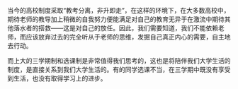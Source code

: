 当今的高校制度采取“教考分离，非升即走”，在这样的环境下，在大多数高校中，期待老师的教导加上稍微的自我努力便能满足对自己的教育无异于在激流中期待其他落水者的搭救——这是对自己的放任。因此，我们需要知道，我们不能依赖老师，而应该放弃过去的完全听从于老师的思维，发掘自己真正内心的需要，自主地去行动。

而上大的三学期制和选课制是非常值得我们思考的，这也是将陪伴我们大学生活的制度，是直接关系到我们大学生活的。有的同学选课不当，在三学期中既没有享受到生活，也没有取得学习上的进步。